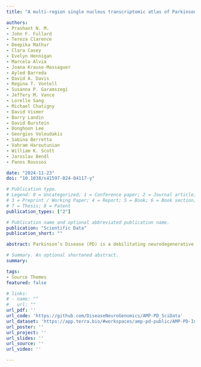 ```yaml
---
title: "A multi-region single nucleus transcriptomic atlas of Parkinson's disease"

authors:
- Prashant N. M.
- John F. Fullard
- Tereza Clarence
- Deepika Mathur
- Clara Casey
- Evelyn Hennigan
- Marcela Alvia
- Joana Krause-Massaguer
- Ayled Barreda
- David A. Davis
- Regina T. Vontell
- Susanna P. Garamszegi
- Jeffery M. Vance
- Lorelle Sang
- Michael Chatigny
- David Vismer
- Barry Landin
- David Burstein
- Donghoon Lee
- Georgios Voloudakis
- Sabina Berretta
- Vahram Haroutunian
- William K. Scott
- Jaroslav Bendl
- Panos Roussos 

date: "2024-11-23"
doi: "10.1038/s41597-024-04117-y"

# Publication type.
# Legend: 0 = Uncategorized; 1 = Conference paper; 2 = Journal article;
# 3 = Preprint / Working Paper; 4 = Report; 5 = Book; 6 = Book section;
# 7 = Thesis; 8 = Patent
publication_types: ["2"]

# Publication name and optional abbreviated publication name.
publication: "Scientific Data"
publication_short: ""

abstract: Parkinson’s Disease (PD) is a debilitating neurodegenerative disorder, characterized by motor and cognitive impairments, that affects >1% of the population over the age of 60. The pathogenesis of PD is complex and remains largely unknown. Due to the cellular heterogeneity of the human brain and changes in cell type composition with disease progression, this complexity cannot be fully captured with bulk tissue studies. To address this, we generated single-nucleus RNA sequencing and whole-genome sequencing data from 100 postmortem cases and controls, carefully selected to represent the entire spectrum of PD neuropathological severity and diverse clinical symptoms. The single nucleus data were generated from five brain regions, capturing the subcortical and cortical spread of PD pathology. Rigorous preprocessing and quality control were applied to ensure data reliability. Committed to collaborative research and open science, this dataset is available on the AMP PD Knowledge Platform, offering researchers a valuable tool to explore the molecular bases of PD and accelerate advances in understanding and treating the disease.

# Summary. An optional shortened abstract.
summary: 

tags:
- Source Themes
featured: false

# links:
# - name: ""
#   url: ""
url_pdf: ''
url_code: 'https://github.com/DiseaseNeuroGenomics/AMP-PD_SciData'
url_dataset: 'https://app.terra.bio/#workspaces/amp-pd-public/AMP-PD-In-Terra'
url_poster: ''
url_project: ''
url_slides: ''
url_source: ''
url_video: ''

---
```

